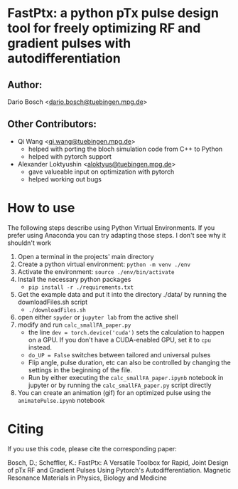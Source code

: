 # FastPtx: a python pTx pulse design tool for freely optimizing RF and gradient pulses with autodifferentiation

## Author:

Dario Bosch \<dario.bosch@tuebingen.mpg.de>

## Other Contributors:

- Qi Wang \<qi.wang@tuebingen.mpg.de>
	- helped with porting the bloch simulation code from C++ to Python
	- helped with pytorch support
- Alexander Loktyushin \<aloktyus@tuebingen.mpg.de>
	- gave valueable input on optimization with pytorch
    - helped working out bugs

# How to use

The following steps describe using Python Virtual Environments.
If you prefer using Anaconda you can try adapting those steps. I don't see why it shouldn't work

1. Open a terminal in the projects' main directory
1. Create a python virtual environment:
`python -m venv ./env`
1. Activate the environment:
`source ./env/bin/activate`
1. Install the necessary python packages
	- `pip install -r ./requirements.txt`
1. Get the example data and put it into the directory ./data/ by running the downloadFiles.sh script
    - `./downloadFiles.sh`
1. open either `spyder` or `jupyter lab` from the active shell
1. modify and run `calc_smallFA_paper.py`
    - the line `dev = torch.device('cuda')` sets the calculation to happen on a GPU. If you don't have a CUDA-enabled GPU, set it to `cpu` instead.
    - `do_UP = False` switches between tailored and universal pulses
    - Flip angle, pulse duration, etc can also be controlled by changing the settings in the beginning of the file.
    - Run by either executing the `calc_smallFA_paper.ipynb` notebook in jupyter or by running the `calc_smallFA_paper.py` script directly
1. You can create an animation (gif) for an optimized pulse using the `animatePulse.ipynb` notebook

# Citing
If you use this code, please cite the corresponding paper:
   
   Bosch, D.; Scheffler, K.: FastPtx: A Versatile Toolbox for Rapid, Joint Design of pTx RF and Gradient Pulses Using Pytorch's Autodifferentiation. Magnetic Resonance Materials in Physics, Biology and Medicine
